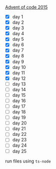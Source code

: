 [Advent of code 2015](https://adventofcode.com/2015)

-   [x] day 1
-   [x] day 2
-   [x] day 3
-   [x] day 4
-   [x] day 5
-   [x] day 6
-   [x] day 7
-   [x] day 8
-   [x] day 9
-   [x] day 10
-   [x] day 11
-   [x] day 12
-   [ ] day 13
-   [ ] day 14
-   [ ] day 15
-   [ ] day 16
-   [ ] day 17
-   [ ] day 18
-   [ ] day 19
-   [ ] day 20
-   [ ] day 21
-   [ ] day 22
-   [ ] day 23
-   [ ] day 24
-   [ ] day 25

run files using `ts-node`
